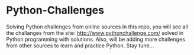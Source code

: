 # Python-Challenges
Solving Python challenges from online sources
In this repo, you will see all the challanges from the site: http://www.pythonchallenge.com/ solved in Python programming with solutions. 
Also, will be adding more challenges from other sources to learn and practice Python.
Stay tune...
